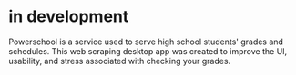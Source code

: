 # in development

Powerschool is a service used to serve high school students' grades and schedules. This web scraping desktop app was created to improve the UI, usability, and stress associated with checking your grades.
